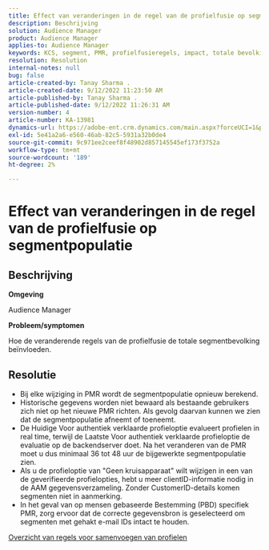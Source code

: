 ```yaml
---
title: Effect van veranderingen in de regel van de profielfusie op segmentpopulatie
description: Beschrijving
solution: Audience Manager
product: Audience Manager
applies-to: Audience Manager
keywords: KCS, segment, PMR, profielfusieregels, impact, totale bevolking, real-time bevolking, bevolking, verandering
resolution: Resolution
internal-notes: null
bug: false
article-created-by: Tanay Sharma .
article-created-date: 9/12/2022 11:23:50 AM
article-published-by: Tanay Sharma .
article-published-date: 9/12/2022 11:26:31 AM
version-number: 4
article-number: KA-13981
dynamics-url: https://adobe-ent.crm.dynamics.com/main.aspx?forceUCI=1&pagetype=entityrecord&etn=knowledgearticle&id=02c0eb5d-8d32-ed11-9db1-002248086735
exl-id: 5e41a2a6-e560-46ab-82c5-5931a32b0de4
source-git-commit: 9c971ee2ceef8f48902d857145545ef173f3752a
workflow-type: tm+mt
source-wordcount: '189'
ht-degree: 2%

---
```


# Effect van veranderingen in de regel van de profielfusie op segmentpopulatie

## Beschrijving


<b>Omgeving</b>

Audience Manager



<b>Probleem/symptomen</b>

Hoe de veranderende regels van de profielfusie de totale segmentbevolking beïnvloeden.


## Resolutie


- Bij elke wijziging in PMR wordt de segmentpopulatie opnieuw berekend.
- Historische gegevens worden niet bewaard als bestaande gebruikers zich niet op het nieuwe PMR richten. Als gevolg daarvan kunnen we zien dat de segmentpopulatie afneemt of toeneemt.
- De Huidige Voor authentiek verklaarde profieloptie evalueert profielen in real time, terwijl de Laatste Voor authentiek verklaarde profieloptie de evaluatie op de backendserver doet. Na het veranderen van de PMR moet u dus minimaal 36 tot 48 uur de bijgewerkte segmentpopulatie zien.
- Als u de profieloptie van &quot;Geen kruisapparaat&quot; wilt wijzigen in een van de geverifieerde profielopties, hebt u meer clientID-informatie nodig in de AAM gegevensverzameling. Zonder CustomerID-details komen segmenten niet in aanmerking.
- In het geval van op mensen gebaseerde Bestemming (PBD) specifiek PMR, zorg ervoor dat de correcte gegevensbron is geselecteerd om segmenten met gehakt e-mail IDs intact te houden.




[Overzicht van regels voor samenvoegen van profielen](https://experienceleague.adobe.com/docs/audience-manager/user-guide/features/profile-merge-rules/merge-rules-overview.html?lang=en)
